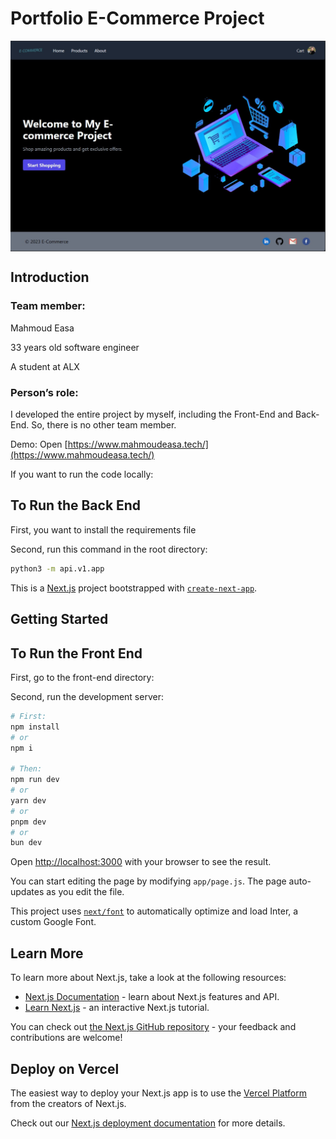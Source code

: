# Portfolio E-Commerce Project

<img src="landing_page.jpg" align="center" />

## Introduction

### Team member:

  Mahmoud Easa
  
  33 years old software engineer
  
  A student at ALX

### Person’s role:

  I developed the entire project by myself, including the Front-End and Back-End. So, there is no other team member.

Demo: Open [https://www.mahmoudeasa.tech/](https://www.mahmoudeasa.tech/)

If you want to run the code locally:

## To Run the Back End

First, you want to install the requirements file

Second, run this command in the root directory:

```bash
python3 -m api.v1.app
```

This is a [Next.js](https://nextjs.org/) project bootstrapped with [`create-next-app`](https://github.com/vercel/next.js/tree/canary/packages/create-next-app).

## Getting Started

## To Run the Front End

First, go to the front-end directory:

Second, run the development server:

```bash
# First:
npm install
# or
npm i

# Then:
npm run dev
# or
yarn dev
# or
pnpm dev
# or
bun dev
```

Open [http://localhost:3000](http://localhost:3000) with your browser to see the result.

You can start editing the page by modifying `app/page.js`. The page auto-updates as you edit the file.

This project uses [`next/font`](https://nextjs.org/docs/basic-features/font-optimization) to automatically optimize and load Inter, a custom Google Font.

## Learn More

To learn more about Next.js, take a look at the following resources:

-   [Next.js Documentation](https://nextjs.org/docs) - learn about Next.js features and API.
-   [Learn Next.js](https://nextjs.org/learn) - an interactive Next.js tutorial.

You can check out [the Next.js GitHub repository](https://github.com/vercel/next.js/) - your feedback and contributions are welcome!

## Deploy on Vercel

The easiest way to deploy your Next.js app is to use the [Vercel Platform](https://vercel.com/new?utm_medium=default-template&filter=next.js&utm_source=create-next-app&utm_campaign=create-next-app-readme) from the creators of Next.js.

Check out our [Next.js deployment documentation](https://nextjs.org/docs/deployment) for more details.
